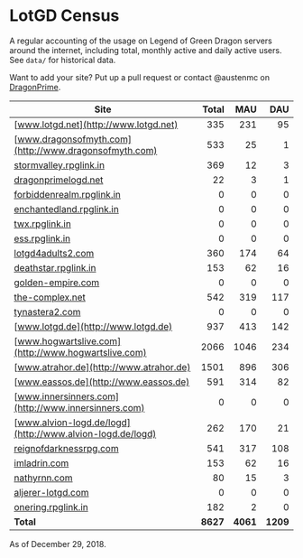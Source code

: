 # LotGD Census
A regular accounting of the usage on Legend of Green Dragon servers around the internet, including total, monthly active and daily active users. See `data/` for historical data.

Want to add your site? Put up a pull request or contact @austenmc on [DragonPrime](http://dragonprime.net).


Site | Total | MAU | DAU
--- | ---:| ---:| ---:
[www.lotgd.net](http://www.lotgd.net)|335|231|95
[www.dragonsofmyth.com](http://www.dragonsofmyth.com)|533|25|1
[stormvalley.rpglink.in](http://stormvalley.rpglink.in)|369|12|3
[dragonprimelogd.net](http://dragonprimelogd.net)|22|3|1
[forbiddenrealm.rpglink.in](http://forbiddenrealm.rpglink.in)|0|0|0
[enchantedland.rpglink.in](http://enchantedland.rpglink.in)|0|0|0
[twx.rpglink.in](http://twx.rpglink.in)|0|0|0
[ess.rpglink.in](http://ess.rpglink.in)|0|0|0
[lotgd4adults2.com](http://lotgd4adults2.com)|360|174|64
[deathstar.rpglink.in](http://deathstar.rpglink.in)|153|62|16
[golden-empire.com](http://golden-empire.com)|0|0|0
[the-complex.net](http://the-complex.net)|542|319|117
[tynastera2.com](http://tynastera2.com)|0|0|0
[www.lotgd.de](http://www.lotgd.de)|937|413|142
[www.hogwartslive.com](http://www.hogwartslive.com)|2066|1046|234
[www.atrahor.de](http://www.atrahor.de)|1501|896|306
[www.eassos.de](http://www.eassos.de)|591|314|82
[www.innersinners.com](http://www.innersinners.com)|0|0|0
[www.alvion-logd.de/logd](http://www.alvion-logd.de/logd)|262|170|21
[reignofdarknessrpg.com](http://reignofdarknessrpg.com)|541|317|108
[imladrin.com](http://imladrin.com)|153|62|16
[nathyrnn.com](http://nathyrnn.com)|80|15|3
[aljerer-lotgd.com](http://aljerer-lotgd.com)|0|0|0
[onering.rpglink.in](http://onering.rpglink.in)|182|2|0
**Total**|**8627**|**4061**|**1209**

As of December 29, 2018.

